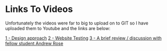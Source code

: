# Links To Videos 
Unfortunately the videos were far to big to upload on to GIT so I have uploaded them to Youtube and the links are below:

[1 - Design approach](https://youtu.be/qM0DMhy39V4)
[2 - Website Testing](https://youtu.be/qrXkA7N3wOA)
[3 - A brief review / discussion with fellow student Andrew Rose](https://youtu.be/fMeZ6FKETTA)